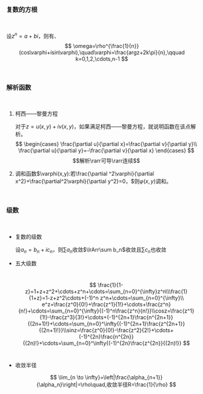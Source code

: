 ### 复数的方根
&nbsp;

设$z^n=a+bi$，则有、
$$
    \omega=\rho^{\frac{1}{n}}(cos\varphi+isin\varphi),\quad\varphi=\frac{argz+2k\pi}{n},\qquad k=0,1,2,\cdots,n-1
$$

&nbsp;
### 解析函数
&nbsp;

1. 柯西——黎曼方程
   
   对于$z=u(x,y)+iv(x,y)$，如果满足柯西——黎曼方程，就说明函数在该点解析。
   $$
    \begin{cases}
        \frac{\partial u}{\partial x}=\frac{\partial v}{\partial y}\\
        \frac{\partial u}{\partial y}=-\frac{\partial v}{\partial x}
    \end{cases}
   $$
   $$解析\rarr可导\rarr连续$$
2. 调和函数$\varphi(x,y):若\frac{\partial ^2\varphi}{\partial x^2}+\frac{\partial^2\varphi}{\partial y^2}=0，$则$\varphi(x,y)$调和。

&nbsp;

### 级数
&nbsp;

+ 复数的级数
  
  设$a_n=b_n+ic_n，$则$\sum a_n$收敛$\lrArr\sum b_n$收敛且$\sum c_n$也收敛




+ 五大级数
  
  &nbsp;
  $$
  \frac{1}{1-z}=1+z+z^2+\cdots+z^n+\cdots=\sum_{n=0}^{\infty}z^n\\\frac{1}{1+z}=1-z+z^2\cdots+(-1)^n z^n+\cdots=\sum_{n=0}^{\infty}\\ e^z=\frac{z^0}{0!}+\frac{z^1}{1!}+\cdots+\frac{z^n}{n!}+\cdots=\sum_{n=0}^{\infty}{(-1)^n\frac{z^n}{n!}}\\cosz=\frac{z^1}{1!}-\frac{z^3}{3!}+\cdots+(-1)^{2n+1}\frac{n^{2n+1}}{(2n+1)!}+\cdots=\sum_{n=0}^\infty{(-1)^{2n+1}\frac{z^{2n+1}}{(2n+1)!}}\\sinz=\frac{z^0}{0!}-\frac{z^2}{2!}+\cdots+(-1)^{2n}\frac{n^{2n}}{(2n)!}+\cdots=\sum_{n=0}^\infty{(-1)^{2n}\frac{z^{2n}}{(2n)!}}
  $$
  &nbsp;
+ 收敛半径
  
  $$
  \lim_{n \to \infty}=\left|\frac{\alpha_{n+1}}{\alpha_n}\right|=\rho\quad,收敛半径R=\frac{1}{\rho} 
  $$
